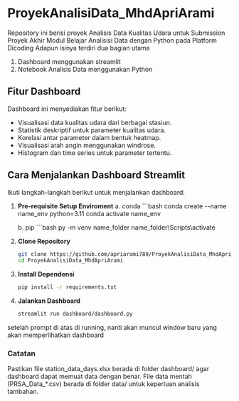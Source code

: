 # ProyekAnalisiData_MhdApriArami
Repository ini berisi proyek Analisis Data Kualitas Udara untuk Submission Proyek Akhir Modul Belajar Analisisi Data dengan Python pada Platform Dicoding
Adapun isinya terdiri dua bagian utama
1. Dashboard menggunakan streamlit
2. Notebook Analisis Data menggunakan Python

## Fitur Dashboard
Dashboard ini menyediakan fitur berikut:
- Visualisasi data kualitas udara dari berbagai stasiun.
- Statistik deskriptif untuk parameter kualitas udara.
- Korelasi antar parameter dalam bentuk heatmap.
- Visualisasi arah angin menggunakan windrose.
- Histogram dan time series untuk parameter tertentu.

## Cara Menjalankan Dashboard Streamlit

Ikuti langkah-langkah berikut untuk menjalankan dashboard:
1. **Pre-requisite Setup Enviroment**
    a. conda
        ```bash
            conda create --name name_env python=3.11
            conda activate name_env

    b. pip
        ```bash
            py -m venv name_folder
            name_folder\Scripts\activate

2. **Clone Repository**
   ```bash
   git clone https://github.com/apriarami789/ProyekAnalisiData_MhdApriArami.git
   cd ProyekAnalisiData_MhdApriArami

3. **Install Dependensi**
    ```bash
    pip install -r requirements.txt 

4. **Jalankan Dashboard**
    ```bash
    streamlit run dashboard/dashboard.py

setelah prompt di atas di running, nanti akan muncul window baru yang akan memperlihatkan dashboard

### Catatan
Pastikan file station_data_days.xlsx berada di folder dashboard/ agar dashboard dapat memuat data dengan benar.
File data mentah (PRSA_Data_*.csv) berada di folder data/ untuk keperluan analisis tambahan.

